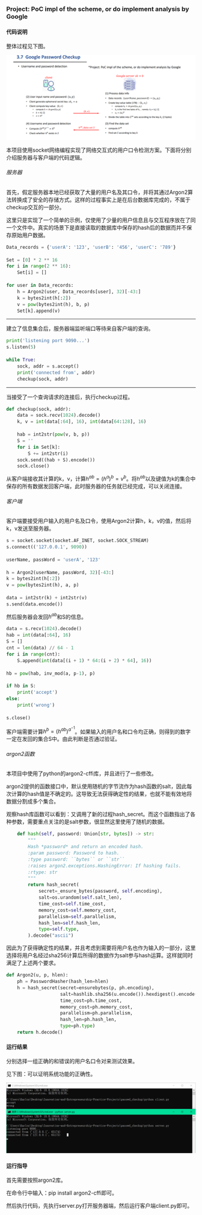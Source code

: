 ### Project: PoC impl of the scheme, or do implement analysis by Google

#### 代码说明

整体过程见下图。

![image-20220727164829472](./algorithm.png)

本项目使用socket网络编程实现了网络交互式的用户口令检测方案。下面将分别介绍服务器与客户端的代码逻辑。

###### 服务器

首先，假定服务器本地已经获取了大量的用户名及其口令，并将其通过Argon2算法转换成了安全的存储方式。这样的过程事实上是在后台数据库完成的，不属于checkup交互的一部分。

这里只是实现了一个简单的示例，仅使用了少量的用户信息且与交互程序放在了同一个文件中。真实的场景下是直接读取的数据库中保存的hash后的数据而并不保存原始用户数据。

```python
Data_records = {'userA': '123', 'userB': '456', 'userC': '789'}

Set = [0] * 2 ** 16
for i in range(2 ** 16):
    Set[i] = []

for user in Data_records:
    h = Argon2(user, Data_records[user], 32)[-43:]
    k = bytes2int(h[:2])
    v = pow(bytes2int(h), b, p)
    Set[k].append(v)
```

------

建立了信息集合后，服务器端监听端口等待来自客户端的查询。

```python
print('listening port 9090...')
s.listen(5)

while True:
    sock, addr = s.accept()
    print('connected from', addr)
    checkup(sock, addr)
```

------

当接受了一个查询请求的连接后，执行checkup过程。

```python
def checkup(sock, addr):
    data = sock.recv(1024).decode()
    k, v = int(data[:64], 16), int(data[64:128], 16)

    hab = int2str(pow(v, b, p))
    S = ''
    for i in Set[k]:
        S += int2str(i)
    sock.send((hab + S).encode())
    sock.close()
```

从客户端接收其计算的k，v，计算$h^{ab}=(h^a)^b=v^b$。将$h^{ab}$以及键值为k的集合中保存的所有数据发回客户端，此时服务器的任务就已经完成，可以关闭连接。

###### 客户端

客户端要接受用户输入的用户名及口令，使用Argon2计算h，k，v的值，然后将k，v发送至服务器。

```python
s = socket.socket(socket.AF_INET, socket.SOCK_STREAM)
s.connect(('127.0.0.1', 9090))

userName, passWord = 'userA', '123'

h = Argon2(userName, passWord, 32)[-43:]
k = bytes2int(h[:2])
v = pow(bytes2int(h), a, p)

data = int2str(k) + int2str(v)
s.send(data.encode())
```

然后服务器会发回$h^{ab}$和S的信息。

```python
data = s.recv(1024).decode()
hab = int(data[:64], 16)
S = []
cnt = len(data) // 64 - 1
for i in range(cnt):
    S.append(int(data[(i + 1) * 64:(i + 2) * 64], 16))

hb = pow(hab, inv_mod(a, p-1), p)

if hb in S:
    print('accept')
else:
    print('wrong')

s.close()
```

客户端需要计算$h^b=(h^{ab})^{a^{-1}}$。如果输入的用户名和口令均正确，则得到的数字一定在发回的集合S中。由此判断是否通过验证。

###### argon2函数

本项目中使用了python的argon2-cffi库，并且进行了一些修改。

argon2提供的函数接口中，默认使用随机的字节流作为hash函数的salt，因此每次计算的hash值是不确定的。这导致无法获得确定性的结果，也就不能有效地将数据分割成多个集合。

观察hash库函数可以看到：又调用了新的过程hash_secret。而这个函数指出了各种参数，需要重点关注的是salt参数，很显然这里使用了随机的数据。

```python
    def hash(self, password: Union[str, bytes]) -> str:
        """
        Hash *password* and return an encoded hash.
        :param password: Password to hash.
        :type password: ``bytes`` or ``str``
        :raises argon2.exceptions.HashingError: If hashing fails.
        :rtype: str
        """
        return hash_secret(
            secret=_ensure_bytes(password, self.encoding),
            salt=os.urandom(self.salt_len),
            time_cost=self.time_cost,
            memory_cost=self.memory_cost,
            parallelism=self.parallelism,
            hash_len=self.hash_len,
            type=self.type,
        ).decode("ascii")
```

因此为了获得确定性的结果，并且考虑到需要将用户名也作为输入的一部分，这里选择将用户名经过sha256计算后所得的数据作为salt参与hash运算。这样就同时满足了上述两个要求。

```python
def Argon2(u, p, hlen):
    ph = PasswordHasher(hash_len=hlen)
    h = hash_secret(secret=ensurebytes(p, ph.encoding),
                    salt=hashlib.sha256(u.encode()).hexdigest().encode(),
                    time_cost=ph.time_cost,
                    memory_cost=ph.memory_cost,
                    parallelism=ph.parallelism,
                    hash_len=ph.hash_len,
                    type=ph.type)
    return h.decode()
```

#### 运行结果

分别选择一组正确的和错误的用户名口令对来测试效果。

见下图：可以证明系统功能的正确性。

![image-20220727171527239](./reslut.png)

#### 运行指导

首先需要按照argon2库。

在命令行中输入：pip install argon2-cffi即可。

然后执行代码，先执行server.py打开服务器端，然后运行客户端client.py即可。